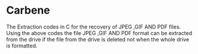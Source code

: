 # Carbene
The Extraction codes in C for the recovery of JPEG ,GIF AND PDF files.
Using the above codes the file JPEG ,GIF AND PDF format can be extracted from the drive if the file from the drive is deleted not when the whole drive is formatted.
